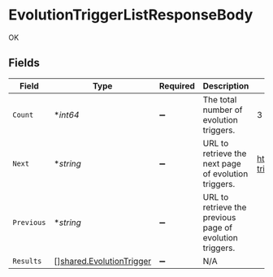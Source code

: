 # EvolutionTriggerListResponseBody

OK


## Fields

| Field                                                                | Type                                                                 | Required                                                             | Description                                                          | Example                                                              |
| -------------------------------------------------------------------- | -------------------------------------------------------------------- | -------------------------------------------------------------------- | -------------------------------------------------------------------- | -------------------------------------------------------------------- |
| `Count`                                                              | **int64*                                                             | :heavy_minus_sign:                                                   | The total number of evolution triggers.                              | 3                                                                    |
| `Next`                                                               | **string*                                                            | :heavy_minus_sign:                                                   | URL to retrieve the next page of evolution triggers.                 | https://pokeapi.co/api/v2/evolution-trigger/?offset=20&limit=20      |
| `Previous`                                                           | **string*                                                            | :heavy_minus_sign:                                                   | URL to retrieve the previous page of evolution triggers.             |                                                                      |
| `Results`                                                            | [][shared.EvolutionTrigger](../../models/shared/evolutiontrigger.md) | :heavy_minus_sign:                                                   | N/A                                                                  |                                                                      |